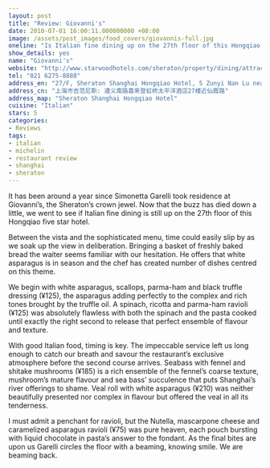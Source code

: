 ```yaml
---
layout: post
title: "Review: Giovanni's"
date: 2010-07-01 16:00:11.000000000 +08:00
image: /assets/post_images/food_covers/giovannis-full.jpg
oneline: "Is Italian fine dining up on the 27th floor of this Hongqiao five star hotel?"
show_details: yes
name: "Giovanni's"
website: "http://www.starwoodhotels.com/sheraton/property/dining/attraction_detail.html?propertyID=1056&attractionId=28174&language=en_US"
tel: "021 6275-8888"
address_en: "27/F, Sheraton Shanghai Hongqiao Hotel, 5 Zunyi Nan Lu near Xianxia Lu"
address_cn: "上海市吉范尼斯: 遵义南路喜来登虹桥太平洋酒店27楼近仙霞路"
address_map: "Sheraton Shanghai Hongqiao Hotel"
cuisine: "Italian"
stars: 5
categories:
- Reviews
tags:
- italian
- michelin
- restaurant review
- shanghai
- sheraton
---
```

It has been around a year since Simonetta Garelli took residence at Giovanni’s, the Sheraton’s crown jewel. Now that the buzz has died down a little, we went to see if Italian fine dining is still up on the 27th floor of this Hongqiao five star hotel.

Between the vista and the sophisticated menu, time could easily slip by as we soak up the view in deliberation. Bringing a basket of freshly baked bread the waiter seems familiar with our hesitation. He offers that white asparagus is in season and the chef has created number of dishes centred on this theme.

We begin with white asparagus, scallops, parma-ham and black truffle dressing (¥125), the asparagus adding perfectly to the complex and rich tones brought by the truffle oil. A spinach, ricotta and parma-ham ravioli (¥125) was absolutely flawless with both the spinach and the pasta cooked until exactly the right second to release that perfect ensemble of flavour and texture.

With good Italian food, timing is key. The impeccable service left us long enough to catch our breath and savour the restaurant’s exclusive atmosphere before the second course arrives. Seabass with fennel and shitake mushrooms (¥185) is a rich ensemble of the fennel’s coarse texture, mushroom’s mature flavour and sea bass’ succulence that puts Shanghai’s river offerings to shame. Veal roll with white asparagus (¥210) was neither beautifully presented nor complex in flavour but offered the veal in all its tenderness.

I must admit a penchant for ravioli, but the Nutella, mascarpone cheese and caramelized asparagus ravioli (¥75) was pure heaven, each pouch bursting with liquid chocolate in pasta’s answer to the fondant. As the final bites are upon us Garelli circles the floor with a beaming, knowing smile. We are beaming back.
